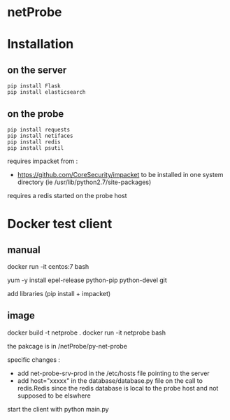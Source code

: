 # netProbe

Installation
============

on the server
-------------
```
pip install Flask
pip install elasticsearch
```

on the probe
------------
```
pip install requests
pip install netifaces
pip install redis
pip install psutil
```

requires impacket from :
* https://github.com/CoreSecurity/impacket
to be installed in one system directory (ie /usr/lib/python2.7/site-packages)

requires a redis started on the probe host

Docker test client
==================

manual
------

docker run -it centos:7 bash

yum -y install epel-release python-pip python-devel git 

add libraries (pip install + impacket)

image
-----
docker build -t netprobe .
docker run -it netprobe bash

the pakcage is in /netProbe/py-net-probe

specific changes :
* add net-probe-srv-prod in the /etc/hosts file pointing to the server
* add host="xxxxx" in the database/database.py file on the call to redis.Redis since the redis database is local to the probe host and not supposed to be elswhere

start the client with python main.py
